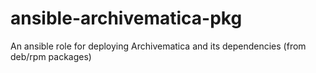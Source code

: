 # ansible-archivematica-pkg
An ansible role for deploying Archivematica and its dependencies (from deb/rpm packages)
